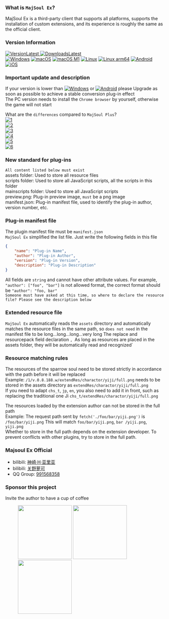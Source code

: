 ### What is `MajSoul Ex`?

MajSoul Ex is a third-party client that supports all platforms, supports the installation of custom extensions, and its experience is roughly the same as the official client.

### Version Information

[![VersionLatest](https://img.shields.io/github/release/moxcomic/majsoul-ex) ![DownloadsLatest](https://img.shields.io/github/downloads/moxcomic/majsoul-ex/latest/total)](https://github.com/moxcomic/majsoul-ex/releases/latest)  
[![Windows](https://img.shields.io/badge/Windows-1.0.53-ff69b4)](https://github.com/moxcomic/majsoul-ex/releases/latest) [![macOS](https://img.shields.io/badge/macOS-1.0.53-ff69b4)](https://github.com/moxcomic/majsoul-ex/releases/latest) [![macOS M1](https://img.shields.io/badge/macOS%20M1-1.0.53-ff69b4)](https://github.com/moxcomic/majsoul-ex/releases/latest) [![Linux](https://img.shields.io/badge/Linux-1.0.53-ff69b4)](https://github.com/moxcomic/majsoul-ex/releases/latest) [![Linux arm64](https://img.shields.io/badge/Linux%20arm64-1.0.53-ff69b4)](https://github.com/moxcomic/majsoul-ex/releases/latest) [![Android](https://img.shields.io/badge/Android-1.2.9-ff69b4)](https://github.com/moxcomic/majsoul-ex/releases/latest) [![iOS](https://img.shields.io/badge/iOS-3.2.0-ff69b4)](https://github.com/moxcomic/majsoul-ex/releases/latest)

### Important update and description

If your version is lower than [![Windows](https://img.shields.io/badge/Windows-1.0.33-ff69b4)](https://github.com/moxcomic/majsoul-ex/releases/latest) or [![Android](https://img.shields.io/badge/Android-1.2.2-ff69b4)](https://github.com/moxcomic/majsoul-ex/releases/latest) please Upgrade as soon as possible to achieve a stable conversion plug-in effect  
The PC version needs to install the `Chrome browser` by yourself, otherwise the game will not start

What are the `differences` compared to `MajSoul Plus`?  
[![1](https://img.shields.io/static/v1?label=New%20Concept&message=New%20concept,no%20longer%20distinguish%20mspe/mspm/mspr&color=ff69b4)](https://github.com/moxcomic/majsoul-ex/releases/latest)  
[![2](https://img.shields.io/static/v1?label=New%20Extension&message=More%20intuitive%20development,%20convenient%20for%20developers%20and%20users&color=ff69b4)](https://github.com/moxcomic/majsoul-ex/releases/latest)  
[![3](https://img.shields.io/static/v1?label=Faster%20Speed&message=New%20technology%20optimizes%20the%20loading%20speed,%20which%20is%20much%20faster%20than%20Majsoul%20Plus&color=ff69b4)](https://github.com/moxcomic/majsoul-ex/releases/latest)  
[![4](https://img.shields.io/static/v1?label=Better%20Performance&message=The%20software%20developed%20by%20Go%20and%20C%20far%20surpasses%20Majsoul%20Plus%20in%20performance%20and%20efficiency&color=ff69b4)](https://github.com/moxcomic/majsoul-ex/releases/latest)  
[![5](<https://img.shields.io/static/v1?label=New%20Kernel&message=The%20new%20mechanism%20can%20use%20the%20latest%20Chromium%2090%20kernel%20(Majsoul%20Plus%20uses%2078%20kernel)&color=ff69b4>)](https://github.com/moxcomic/majsoul-ex/releases/latest)  
[![6](https://img.shields.io/static/v1?label=Less%20Lag&message=The%20software%20developed%20by%20Go%20and%20C%20occupies%20less%20memory%20than%20Majsoul%20Plus%20developed%20by%20Electron.&color=ff69b4)](https://github.com/moxcomic/majsoul-ex/releases/latest)

### New standard for plug-ins

`All content listed below must exist`  
assets folder: Used to store all resource files  
scripts folder: Used to store all JavaScript scripts, all the scripts in this folder  
mainscripts folder: Used to store all JavaScript scripts  
preview.png: Plug-in preview image, `must` be a png image  
manifest.json: Plug-in manifest file, used to identify the plug-in author, version number, etc.

### Plug-in manifest file

The plugin manifest file must be `manifest.json`  
`MajSoul Ex` simplified the list file. Just write the following fields in this file

```JSON
{
    "name": "Plug-in Name",
    "author": "Plug-in Author",
    "version": "Plug-in Version",
    "description": "Plug-in Description"
}
```

All fields are `string` and cannot have other attribute values. For example, `"author": ["foo", "bar"]` is not allowed format, the correct format should be `"author": "foo, bar" `  
`Someone must have asked at this time, so where to declare the resource file? Please see the description below`

### Extended resource file

`MajSoul Ex` automatically reads the `assets` directory and automatically matches the resource files in the same path, so `does not need` in the manifest file to be long...long...long...very long The replace and resourcepack field declaration `, `As long as resources are placed in the assets folder, they will be automatically read and recognized`

### Resource matching rules

The resources of the sparrow soul need to be stored strictly in accordance with the path before it will be replaced  
Example: `/1/v.0.8.188.w/extendRes/charactor/yiji/full.png` needs to be stored in the assets directory as `extendRes/charactor/yiji/full.png`  
If you need to adapt `chs_t`, `jp`, `en`, you also need to add it in front, such as replacing the traditional one Ji `chs_t/extendRes/charactor/yiji/full.png`

The resources loaded by the extension author can not be stored in the full path  
Example: The request path sent by `fetch('./foo/bar/yiji.png')` is `/foo/bar/yiji.png` This will match `foo/bar/yiji.png`, `bar /yiji.png`, `yiji.png`  
Whether to store in the full path depends on the extension developer. To prevent conflicts with other plugins, try to store in the full path.

### Majsoul Ex Official

- bilibili: [神崎·H·亚里亚](https://space.bilibili.com/898411/)
- bilibili: [关野萝可](https://space.bilibili.com/612462792/)
- QQ Group: [991568358](https://jq.qq.com/?_wv=1027&k=3gaKRwqg)

### Sponsor this project

Invite the author to have a cup of coffee

<figure class="third">
    <img src="https://moxcomic.github.io/wechat.png" width=170>
    <img src="https://moxcomic.github.io/alipay.png" width=170>
    <img src="https://moxcomic.github.io/qq.png" width=170>
</figure>
